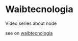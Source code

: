 # Waibtecnologia

Video series about node

see on [waibtecnologia](https://www.youtube.com/playlist?list=PLz6D6n_hNk4x255Eo4EbPsD9Kpsr2H7yc)
